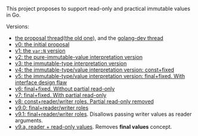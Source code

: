 This project proposes to support read-only and practical immutable values in Go.

Versions:
* [the proposal thread](https://github.com/golang/go/issues/31464)([the old one](https://github.com/golang/go/issues/29422)), and the [golang-dev thread](https://groups.google.com/forum/#!topic/golang-dev/5M9F09S_k0g)
* [v0: the initial proposal](README-v0.md)
* [v1: the `var:N` version](README-v1.md)
* [v2: the pure-immutable-value interpretation version](README-v2.md)
* [v3: the immutable-type interpretation version](README-v3.md)
* [v4: the immutable-type/value interpretation version: const+fixed](README-v4.md)
* [v5: the immutable-type/value interpretation version: final+fixed. With interface design flaw](README-v5.md)
* [v6: final+fixed. Without partial read-only](README-v6.md)
* [v7: final+fixed. With partial read-only](README-v7.md)
* [v8: const+reader/writer roles. Partial read-only removed](README-v8.md)
* [v9.0: final+reader/writer roles](README-v9.0.md)
* [v9.1: final+reader/writer roles](README-v9.1.md). Disallows passing writer values as reader arguments.
* [v9.a, reader + read-only values](README-v9.a.md). Removes **final values** concept.



